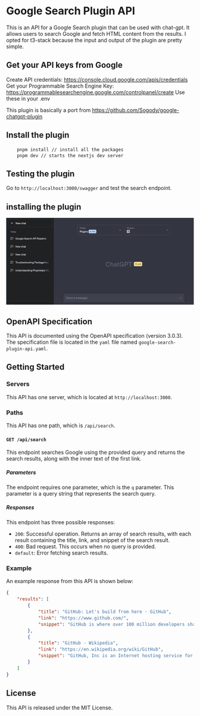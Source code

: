 # Google Search Plugin API

This is an API for a Google Search plugin that can be used with chat-gpt. It allows users to search Google and fetch HTML content from the results.
I opted for t3-stack because the input and output of the plugin are pretty simple.


## Get your API keys from Google

Create API credentials: https://console.cloud.google.com/apis/credentials
Get your Programmable Search Engine Key: https://programmablesearchengine.google.com/controlpanel/create
Use these in your .env

This plugin is basically a port from https://github.com/Sogody/google-chatgpt-plugin 

## Install the plugin

```shell
    pnpm install // install all the packages
    pnpm dev // starts the nextjs dev server
```

## Testing the plugin

Go to `http://localhost:3000/swagger` and test the search endpoint.


## installing the plugin
![Gif that describes how to install the plugin](https://github.com/KrisTemmerman/ChatGPT-GoogleSearch/blob/main/public/installplugin.gif?raw=true)


## OpenAPI Specification

This API is documented using the OpenAPI specification (version 3.0.3). The specification file is located in the `yaml` file named `google-search-plugin-api.yaml`.

## Getting Started

### Servers

This API has one server, which is located at `http://localhost:3000`.

### Paths

This API has one path, which is `/api/search`. 

#### `GET /api/search`

This endpoint searches Google using the provided query and returns the search results, along with the inner text of the first link. 

##### Parameters

The endpoint requires one parameter, which is the `q` parameter. This parameter is a query string that represents the search query. 

##### Responses

This endpoint has three possible responses:

- `200`: Successful operation. Returns an array of search results, with each result containing the title, link, and snippet of the search result.
- `400`: Bad request. This occurs when no query is provided.
- `default`: Error fetching search results.

### Example

An example response from this API is shown below:

```json
{
    "results": [
        {
            "title": "GitHub: Let's build from here · GitHub",
            "link": "https://www.github.com/",
            "snippet": "GitHub is where over 100 million developers shape the future of software, together. Contribute to the open source community, manage your Git repositories, ..."
        },
        {
            "title": "GitHub - Wikipedia",
            "link": "https://en.wikipedia.org/wiki/GitHub",
            "snippet": "GitHub, Inc is an Internet hosting service for software development and version control using Git. It provides the distributed version control of Git plus ..."
        }
    ]
}
```
## License
This API is released under the MIT License.